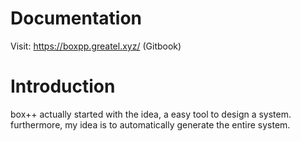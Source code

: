 # Documentation

Visit: https://boxpp.greatel.xyz/ (Gitbook)

# Introduction

box++ actually started with the idea, a easy tool to design a system. 
furthermore, my idea is to automatically generate the entire system.
